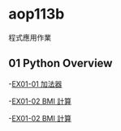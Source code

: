 # aop113b

程式應用作業

## 01 Python Overview

  -[EX01-01 加法器](EX01_01_加法器.ipynb)
  
  -[EX01-02 BMI 計算](EX01_02_BMI_計算.ipynb)

  -[EX01-02 BMI 計算](EX01_02_BMI_計算.ipynb)
